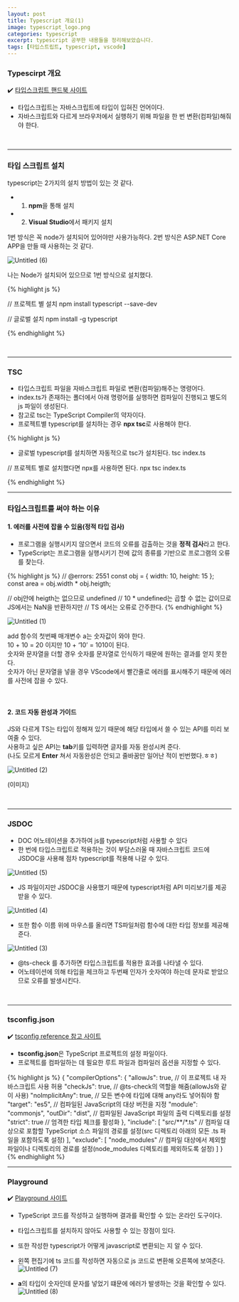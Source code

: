 ```yaml
---
layout: post
title: Typescript 개요(1)
image: typescript_logo.png
categories: typescript
excerpt: typescript 공부한 내용들을 정리해보았습니다.
tags: [타입스트립트, typescript, vscode]
---
```


### Typescirpt 개요

✔️ [타입스크립트 핸드북 사이트](https://www.typescriptlang.org/ko/docs/handbook/intro.html)

- 타입스크립트는 자바스크립트에 타입이 입혀진 언어이다.
- 자바스크립트와 다르게 브라우저에서 실행하기 위해 파일을 한 번 변환(컴파일)해줘야 한다.  
<br />

---

### 타입 스크립트 설치
typescript는 2가지의 설치 방법이 있는 것 같다.  
- 1. **npm**을 통해 설치
- 2. **Visual Studio**에서 패키지 설치

1번 방식은 꼭 node가 설치되어 있어야만 사용가능하다.
2번 방식은 ASP.NET Core APP을 만들 때 사용하는 것 같다.  

![Untitled (6)](https://github.com/DaYoung-woo/DaYoung-woo.github.io/assets/131967254/a13bee1b-7e13-4da7-9ac0-1ab78bf44d02)

나는 Node가 설치되어 있으므로 1번 방식으로 설치했다.  

{% highlight js %}

// 프로젝트 별 설치
npm install typescript --save-dev

// 글로벌 설치
npm install -g typescript

{% endhighlight %}

<br />

---

### TSC

- 타입스크립트 파일을 자바스크립트 파일로 변환(컴파일)해주는 명령어다.
- index.ts가 존재하는 폴더에서 아래 명령어를 실행하면 컴파일이 진행되고 별도의 js 파일이 생성된다.
- 참고로 tsc는 TypeScript Compiler의 약자이다.
- 프로젝트별 typescript를 설치하는 경우 **npx tsc**로 사용해야 한다.


{% highlight js %}

- 글로벌 typescript를 설치하면 자동적으로 tsc가 설치된다. 
tsc index.ts

// 프로젝트 별로 설치했다면 npx를 사용하면 된다.
npx tsc index.ts

{% endhighlight %}
<br />

--- 

### 타입스크립트를 써야 하는 이유

#### 1. 에러를 사전에 잡을 수 있음(정적 타입 검사)

- 프로그램을 실행시키지 않으면서 코드의 오류를 검출하는 것을 **정적 검사**라고 한다.
- TypeScript는 프로그램을 실행시키기 전에 값의 종류를 기반으로 프로그램의 오류를 찾는다.

{% highlight js %}
// @errors: 2551
const obj = { width: 10, height: 15 };
const area = obj.width * obj.heigth;

// obj안에 heigth는 없으므로 undefined
// 10 * undefined는 곱할 수 없는 값이므로 JS에서는 NaN을 반환하지만
// TS 에서는 오류로 간주한다.
{% endhighlight %}  

![Untitled (1)](https://github.com/DaYoung-woo/DaYoung-woo.github.io/assets/131967254/42fec001-e100-44a0-b9ec-d2b2be7c5cad)

add 함수의 첫번째 매개변수 a는 숫자값이 와야 한다.  
10 + 10 = 20 이지만 10 + ‘10’ = 1010이 된다.  
숫자와 문자열을 더할 경우 숫자를 문자열로 인식하기 때문에 원하는 결과를 얻지 못한다.  
숫자가 아닌 문자열을 넣을 경우 VScode에서 빨간줄로 에러를 표시해주기 때문에 에러를 사전에 잡을 수 있다.

<br/>

#### 2. 코드 자동 완성과 가이드

JS와 다르게 TS는 타입이 정해져 있기 때문에 해당 타입에서 쓸 수 있는 API를 미리 보여줄 수 있다.  
사용하고 싶은 API는 **tab**키를 입력하면 글자를 자동 완성시켜 준다.  
(나도 모르게 **Enter** 쳐서 자동완성은 안되고 줄바꿈만 일어난 적이 빈번했다.ㅎㅎ)

![Untitled (2)](https://github.com/DaYoung-woo/DaYoung-woo.github.io/assets/131967254/6dc06cd1-3037-4b2f-8a31-c993e6ed0de8)  

(이미지)


<br />

---

### JSDOC

- DOC 어노테이션을 추가하여 js를 typescript처럼 사용할 수 있다
- 한 번에 타입스크립트로 적용하는 것이 부담스러울 때 자바스크립트 코드에 JSDOC을 사용해 점차 typescript를 적용해 나갈 수 있다.  

![Untitled (5)](https://github.com/DaYoung-woo/DaYoung-woo.github.io/assets/131967254/6142ed46-a912-4e4a-acb1-bddc42b5a90d)

- JS 파일이지만 JSDOC을 사용했기 때문에 typescript처럼 API 미리보기를 제공받을 수 있다.  

![Untitled (4)](https://github.com/DaYoung-woo/DaYoung-woo.github.io/assets/131967254/1b7df9f7-2514-4c0c-8325-da1a5adebf74)  

- 또한 함수 이름 위에 마우스를 올리면 TS파일처럼 함수에 대한 타입 정보를 제공해준다.  

![Untitled (3)](https://github.com/DaYoung-woo/DaYoung-woo.github.io/assets/131967254/7364a273-f2fd-4f9d-94f4-8bad5102fe7e)  

- @ts-check 를 추가하면 타입스크립트를 적용한 효과를 나타낼 수 있다.
- 어노테이션에 의해 타입을 체크하고 두번째 인자가 숫자여야 하는데 문자로 받았으므로 오류를 발생시킨다.
<br />

---

### tsconfig.json

✔️ [tsconfig reference 참고 사이트](https://www.typescriptlang.org/tsconfig)
- **tsconfig.json**은 TypeScript 프로젝트의 설정 파일이다.
- 프로젝트를 컴파일하는 데 필요한 루트 파일과 컴파일러 옵션을 지정할 수 있다.

{% highlight js %}
{
  "compilerOptions": {
    "allowJs": true, // 이 프로젝트 내 자바스크립트 사용 허용
    "checkJs": true, // @ts-check의 역할을 해줌(allowJs와 같이 사용)
    "noImplicitAny": true, // 모든 변수에 타입에 대해 any라도 넣어줘야 함
    "target": "es5", // 컴파일된 JavaScript의 대상 버전을 지정
    "module": "commonjs",
    "outDir": "dist", // 컴파일된 JavaScript 파일의 출력 디렉토리를 설정
    "strict": true // 엄격한 타입 체크를 활성화
  },
  "include": [
    "src/**/*.ts" // 컴파일 대상으로 포함할 TypeScript 소스 파일의 경로를 설정(src 디렉토리 아래의 모든 .ts 파일을 포함하도록 설정)
  ],
  "exclude": [
    "node_modules" // 컴파일 대상에서 제외할 파일이나 디렉토리의 경로를 설정(node_modules 디렉토리를 제외하도록 설정)
  ]
}
{% endhighlight %} 
<br />

---

### Playground

✔️ [Playground 사이트](https://www.typescriptlang.org/play)

- TypeScript 코드를 작성하고 실행하며 결과를 확인할 수 있는 온라인 도구이다.
- 타입스크립트를 설치하지 않아도 사용할 수 있는 장점이 있다.
- 또한 작성한 typescript가 어떻게 javascript로 변환되는 지 알 수 있다.  

- 왼쪽 편집기에 ts 코드를 작성하면 자동으로 js 코드로 변환해 오른쪽에 보여준다.
![Untitled (7)](https://github.com/DaYoung-woo/DaYoung-woo.github.io/assets/131967254/63bcb25f-603a-4a20-8bce-009609c1a804)  

- **a**의 타입이 숫자인데 문자를 넣었기 떄문에 에러가 발생하는 것을 확인할 수 있다.
![Untitled (8)](https://github.com/DaYoung-woo/DaYoung-woo.github.io/assets/131967254/2fa03c85-fe57-47f1-8a70-11bb0efccf6f)  
<br />

